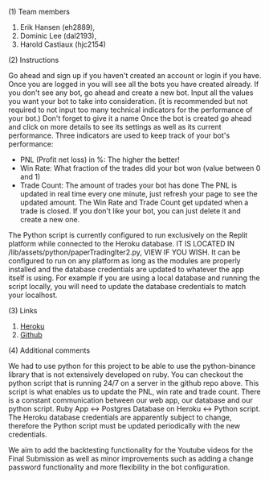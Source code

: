 (1) Team members
1. Erik Hansen (eh2889),
2. Dominic Lee (dal2193),
3. Harold Castiaux (hjc2154)

(2) Instructions

Go ahead and sign up if you haven't created an account or login if you have.
Once you are logged in you will see all the bots you have created already.
If you don't see any bot, go ahead and create a new bot.
Input all the values you want your bot to take into consideration.
(it is recommended but not required to not input too many technical indicators for the performance of your bot.)
Don't forget to give it a name
Once the bot is created go ahead and click on more details to see its settings as well as its current performance.
Three indicators are used to keep track of your bot's performance:
- PNL (Profit net loss) in %: The higher the better!
- Win Rate: What fraction of the trades did your bot won (value between 0 and 1)
- Trade Count: The amount of trades your bot has done
The PNL is updated in real time every one minute, just refresh your page to see the updated amount.
The Win Rate and Trade Count get updated when a trade is closed.
If you don't like your bot, you can just delete it and create a new one.

The Python script is currently configured to run exclusively on the Replit platform while 
connected to the Heroku database. IT IS LOCATED IN /lib/assets/python/paperTradingIter2.py, VIEW IF YOU WISH.
It can be configured to run on any platform as long as the modules are properly installed and the database credentials are updated to 
whatever the app itself is using. For example if you are using a local database and 
running the script locally, you will need to update the database credentials to match your localhost.


(3) Links

1. [Heroku](https://comsw4152-trading-bot-app.herokuapp.com/)
2. [Github](https://github.com/domlee590/TradingBotApp)

(4) Additional comments

We had to use python for this project to be able to use the python-binance library that is not extensively developed on ruby.
You can checkout the python script that is running 24/7 on a server in the github repo above.
This script is what enables us to update the PNL, win rate and trade count.
There is a constant communication between our web app, our database and our python script.
Ruby App <-> Postgres Database on Heroku <-> Python script. The Heroku database credentials are apparently subject to change, 
therefore the Python script must be updated periodically with the new credentials.

We aim to add the backtesting functionality for the Youtube videos for the Final Submission as well as minor improvements
such as adding a change password functionality and more flexibility in the bot configuration.